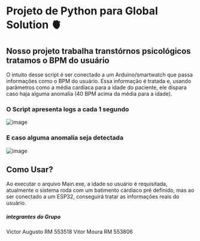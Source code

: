 # Projeto de Python para Global Solution 🫀

## Nosso projeto trabalha transtórnos psicológicos tratamos o BPM do usuário

O intuito desse script é ser conectado a um Arduino/smartwatch que passa informações como o BPM do usuário. 
Essa informação é tratada e, usando parâmetros como a média cardíaca para a idade do paciente, ele dispara 
caso haja alguma anomalia (40 BPM acima da média para a idade).

### O Script apresenta logs a cada 1 segundo
![image](https://github.com/Victor-Otsuga/GS_Python_BPM/assets/105857027/5ebb88d1-e1e7-4a3d-8b8e-154f7f730089)

### E caso alguma anomalia seja detectada
![image](https://github.com/Victor-Otsuga/GS_Python_BPM/assets/105857027/b1617752-3c00-430a-bc5c-40bd8414afb7)

## Como Usar?
Ao executar o arquivo Main.exe, a idade so usuário é requisitada, atualmente o sistema roda com um batimento cárdiaco
pré definido, mas ao ser conectado a um ESP32, conseguirá tratar as informações reais do usuário.

##### integrantes do Grupo
Victor Augusto RM 553518
Vitor Moura    RM 553806
